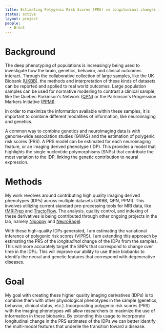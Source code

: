 ```yaml
---
title: Estimating Polygenic Risk Scores (PRS) on longitudinal changes in Imaging Derived Phenotypes (IDPs)
status: active
layout: project
people:
  - Brent
---
```


# Background

The deep phenotyping of populations is increasingly being used to
investigate how the brain, genetics, behavior, and clinical outcomes
interact. Through the collaborative collection of large samples, like
the UK Biobank ([UKBB](https://www.ukbiobank.ac.uk/)), the methods and interpretation of these kinds
of datasets can be reported and applied to real world outcomes. Large
population samples can be used for normative modelling to contrast a
clinical sample, like the Quebec Parkinson's Network ([QPN](https://rpq-qpn.ca/en/home/)) or the
Parkinson's Progression Markers Initiative ([PPMI](https://www.ppmi-info.org/)).

In order to maximize the information available within these samples,
it is important to combine different modalities of information, like
neuroimaging and genetics.

A common way to combine genetics and neuroimaging data is with
genome-wide association studies (GWAS) and the estimation of polygenic
risk scores (PRS). A PRS model can be estimated for each neuroimaging
feature, or an imaging derived phenotype (IDP). This provides a model
that highlights the single nucleotide polymorphisms (SNPs) that
contribute the most variation to the IDP, linking the genetic
contribution to neural expression.

# Methods

My work revolves around contributing high quality imaging derived
phenotypes (IDPs) across multiple datasets (UKBB, QPN, PPMI). This involves utilizing current
standard pre-processing tools for MRI data, like [fMRIPrep](https://fmriprep.org/en/stable/) and
[TractoFlow](https://tractoflow-documentation.readthedocs.io/en/latest/). The analysis, quality control, and indexing of these
derivatives is being contributed through other ongoing projects in the
lab, namely [Nipoppy](https://www.neurobagel.org/documentation/Nipoppy/overview/) and [NeuroBagel](https://www.neurobagel.org/documentation/).

With these high-quality IDPs generated, I am estimating the
variational inference of polygenic risk scores
([VIPRS](https://pubmed.ncbi.nlm.nih.gov/37030289/)). I am extending
this approach by estimating the PRS of the _longitudinal_ change of
the IDPs from the samples. This will more accurately
target the SNPs that correspond to change over time in the IDPs. This
will improve our ability to use these biobanks to identify the neural
and genetic features that correspond with degenerative diseases.

# Goal

My goal with creating these higher quality imaging derivatives (IDPs) is
to combine them with other physiological phenotypes in the sample
(genetics, behavior, clinical status, etc.). Incorporating polygenic
risk scores (PRS) with the imaging phenotypes will allow researchers
to maximize the use of information in these biobanks. By extending
this usage to incorporate longitudinal change in the PRS estimates of
the IDPs we can better identify the multi-modal features that underlie
the transition toward a disease.
